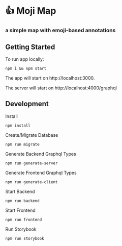 # 👍 Moji Map

### a simple map with emoji-based annotations

## Getting Started

To run app locally:

```shell
npm i && npm start
```

The app will start on http://localhost:3000.

The server will start on http://localhost:4000/graphql

## Development
Install
```shell
npm install
```
Create/Migrate Database
```shell
npm run migrate
```
Generate Backend Graphql Types
```shell
npm run generate-server
```
Generate Frontend Graphql Types
```shell
npm run generate-client
```
Start Backend
```shell
npm run backend
```
Start Frontend
```shell
npm run frontend
```
Run Storybook
```
npm run storybook
```